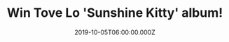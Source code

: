 ---
campaign-uuid: "c-9d7e0b41-9712-4052-b895-b37c0ffd421f"
type: "Competition"
category: "Music"
date: "2019-10-05T06:00:00.000Z"
end-date: "2019-12-05T23:59:00.000Z"
disable-form: false
is_promoted: true
has_entry_page: true
title: "Win Tove Lo 'Sunshine Kitty' album!"
competition-description: "<p>Calling all Tove Lo fans, we have amazing news for you:\
  \ 'Sunshine Kitty' is finally here, the fourth studio album by Swedish singer Tove\
  \ Lo has just arrived and we are giving away a copy to one lucky NME AAA member\
  \ to win. In this brand new album, Tove Lo reconnects with herself and explores\
  \ a new sense of peace.</p>\n<p>Want to be the first one hearing of all her brand\
  \ new hits? Click below for a chance to win it now!</p>\n"
hero-header: "Win Tove Lo 'Sunshine Kitty' album!"
terms-confirmation: "N/A"
banner-img: "https://assets.expresslyapp.com/asset-761e6138-6bf0-49d9-8300-83e1cd763cac.jpg"
logo-left-href: "aaa.nme.com"
logo-left-image: "https://assets.expresslyapp.com/asset-6e959645-18c8-4854-9123-ff104b979ca3.jpg"
logo-left-title: "NME AAA"
bg-image-hero: "https://assets.expresslyapp.com/asset-2eb2a9fd-72f7-4e6c-97b8-a331461d28e1.jpg"
bg-image-first: "https://assets.expresslyapp.com/asset-739bcc61-946d-4879-a5df-4e805ec753eb.jpg"
section1-content: "<p>'Sunshine Kitty' is the fourth studio album by Swedish singer\
  \ Tove Lo. An album where she reconnects with herself and  explores a new sense\
  \ of peace. Stay Over, Mateo, Mistaken... are some of her brand new songs you could\
  \ discover in her fourth new album PLUS numerous collaborations we are pretty sure\
  \ you won't want to miss.</p>\n<p>Click below for a chance to win now.</p>\n<p>Good\
  \ luck!</p>\n"
entry-title: "Win Tove Lo 'Sunshine Kitty' album!"
entry-content: "<p>Enter the draw to win Tove Lo 'Sunshine Kitty' album by completing\
  \ the form below before 23:59 on the 5th of December 2019.</p>\n"
has-winner: false
prize-description: "Tove Lo 'Sunshine Kitty' album!"
special-conditions: "Multiple entries are allowed up to one every day."
country-restrictions:
- "GB"
---